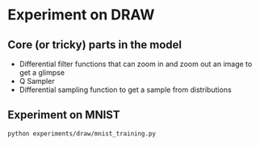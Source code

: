 # Experiment on DRAW

## Core (or tricky) parts in the model

- Differential filter functions that can zoom in and zoom out an image to get a glimpse
- Q Sampler
 - Differential sampling function to get a sample from distributions
 
## Experiment on MNIST

```bash
python experiments/draw/mnist_training.py
```
